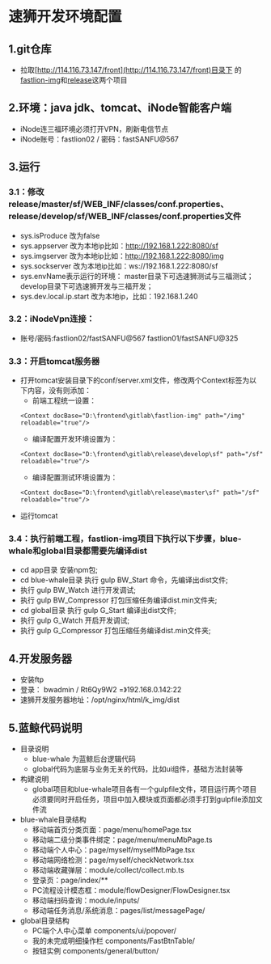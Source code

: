 # 速狮开发环境配置

## 1.git仓库
- 拉取[http://114.116.73.147/front](http://114.116.73.147/front)目录下
的[fastlion-img](http://114.116.73.147/front/fastlion-img)和[release](http://114.116.73.147/publish/release)这两个项目

## 2.环境：java jdk、tomcat、iNode智能客户端
   - iNode连三福环境必须打开VPN，刷新电信节点
   - iNode账号：fastlion02 / 密码：fastSANFU@567

## 3.运行
### 3.1：修改release/master/sf/WEB_INF/classes/conf.properties、release/develop/sf/WEB_INF/classes/conf.properties文件
   - sys.isProduce 改为false
   - sys.appserver 改为本地ip比如：http://192.168.1.222:8080/sf
   - sys.imgserver 改为本地ip比如：http://192.168.1.222:8080/img
   - sys.sockserver 改为本地ip比如：ws://192.168.1.222:8080/sf
   - sys.envName表示运行的环境： master目录下可选速狮测试与三福测试；develop目录下可选速狮开发与三福开发；
   - sys.dev.local.ip.start 改为本地ip，比如：192.168.1.240

### 3.2：iNodeVpn连接：
   - 账号/密码:fastlion02/fastSANFU@567    fastlion01/fastSANFU@325

### 3.3：开启tomcat服务器
   - 打开tomcat安装目录下的conf/server.xml文件，修改两个Context标签为以下内容，没有则添加：
      - 前端工程统一设置：
      ```
      <Context docBase="D:\frontend\gitlab\fastlion-img" path="/img" reloadable="true"/>
      ```
      - 编译配置开发环境设置为：
      ```
      <Context docBase="D:\frontend\gitlab\release\develop\sf" path="/sf" reloadable="true"/>
      ```
      - 编译配置测试环境设置为：
      ```
      <Context docBase="D:\frontend\gitlab\release\master\sf" path="/sf" reloadable="true"/>
      ```
   - 运行tomcat

### 3.4：执行前端工程，fastlion-img项目下执行以下步骤，blue-whale和global目录都需要先编译dist
   - cd app目录 安装npm包;
   - cd blue-whale目录 执行 gulp BW_Start 命令，先编译出dist文件; 
   - 执行 gulp BW_Watch 进行开发调试;
   - 执行 gulp BW_Compressor 打包压缩任务编译dist.min文件夹;
   - cd global目录 执行 gulp G_Start 编译出dist文件;
   - 执行 gulp G_Watch 开启开发调试;
   - 执行 gulp G_Compressor 打包压缩任务编译dist.min文件夹;

## 4.开发服务器
   - 安装ftp
   - 登录： bwadmin / Rt6Qy9W2 =》192.168.0.142:22
   - 速狮开发服务器地址：/opt/nginx/html/k_img/dist

## 5.蓝鲸代码说明
   - 目录说明
      - blue-whale  为蓝鲸后台逻辑代码
      - global代码为底层与业务无关的代码，比如ui组件，基础方法封装等
   - 构建说明
      - global项目和blue-whale项目各有一个gulpfile文件，项目运行两个项目必须要同时开启任务，项目中加入模块或页面都必须手打到gulpfile添加文件流
   - blue-whale目录结构
      - 移动端首页分类页面：page/menu/homePage.tsx
      - 移动端二级分类事件绑定：page/menu/menuMbPage.ts
      - 移动端个人中心：page/myself/myselfMbPage.tsx
      - 移动端网络检测：page/myself/checkNetwork.tsx
      - 移动端收藏弹层：module/collect/collect.mb.ts
      - 登录页：page/index/**
      - PC流程设计模态框：module/flowDesigner/FlowDesigner.tsx
      - 移动端扫码查询：module/inputs/
      - 移动端任务消息/系统消息：pages/list/messagePage/
   - global目录结构
      - PC端个人中心菜单 components/ui/popover/
      - 我的未完成明细操作栏 components/FastBtnTable/
      - 按钮实例 components/general/button/